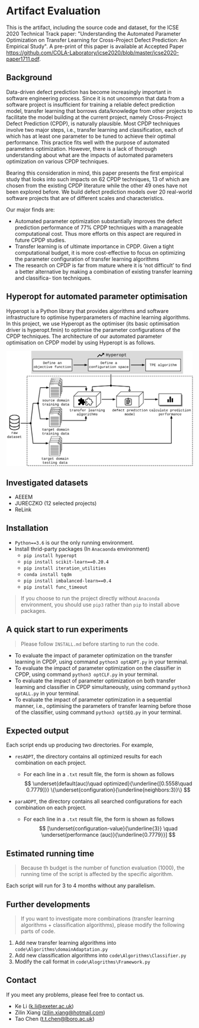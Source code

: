 # Artifact Evaluation

This is the artifact, including the source code and dataset, for the ICSE 2020 Technical Track paper: "Understanding the Automated Parameter Optimization on Transfer Learning for Cross-Project Defect Prediction: An Empirical Study". A pre-print of this paper is available at Accepted Paper https://github.com/COLA-Laboratory/icse2020/blob/master/icse2020-paper1711.pdf.

## Background
Data-driven defect prediction has become increasingly important in software engineering process. Since it is not uncommon that data from a software project is insufficient for training a reliable defect prediction model, transfer learning that borrows data/knowledge from other projects to facilitate the model building at the current project, namely Cross-Project Defect Prediction (CPDP), is naturally plausible. Most CPDP techniques involve two major steps, i.e., transfer learning and classification, each of which has at least one parameter to be tuned to achieve their optimal performance. This practice fits well with the purpose of automated parameters optimization. However, there is a lack of thorough understanding about what are the impacts of automated parameters optimization on various CPDP techniques.

Bearing this consideration in mind, this paper presents the first empirical study that looks into such impacts on 62 CPDP techniques, 13 of which are chosen from the existing CPDP literature while the other 49 ones have not been explored before. We build defect prediction models over 20 real-world software projects that are of different scales and characteristics.

Our major finds are:
- Automated parameter optimization substantially improves the defect prediction performance of 77% CPDP techniques with a manageable computational cost. Thus more efforts on this aspect are required in future CPDP studies.
- Transfer learning is of ultimate importance in CPDP. Given a tight computational budget, it is more cost-effective to focus on optimizing the parameter configuration of transfer learning algorithms
- The research on CPDP is far from mature where it is ‘not difficult’ to find a better alternative by making a combination of existing transfer learning and classifica- tion techniques.

## Hyperopt for automated parameter optimisation

Hyperopt is a Python library that provides algorithms and software infrastructure to optimise hyperparameters of machine learning algorithms. In this project, we use Hyperopt as the optimiser (its basic optimisation driver is hyperopt.fmin) to optimise the parameter configurations of the CPDP techniques. The architecture of our automated parameter optimisation on CPDP model by using Hyperopt is as follows.

![](framework.png)

## Investigated datasets

+ AEEEM
+ JURECZKO (12 selected projects)
+ ReLink

## Installation

- `Python==3.6` is our the only running environment.
- Install thrid-party packages (In `Anacaonda` environment)
  - `pip install hyperopt`
  - `pip install scikit-learn==0.20.4`
  - `pip install iteration_utilities`
  - `conda install tqdm`
  - `pip install imbalanced-learn==0.4  `
  - `pip install func_timeout`
> If you choose to run the project directly without `Anaconda` environment, you should use `pip3` rather than `pip` to install above packages.

## A quick start to run experiments

> Please follow `INSTALL.md` before starting to run the code.

+ To evaluate the impact of parameter optimization on the transfer learning in CPDP, using command `python3 optADPT.py` in your terminal.
+ To evaluate the impact of parameter optimization on the classifier in CPDP, using command `python3 optCLF.py` in your terminal.
+ To evaluate the impact of parameter optimization on both transfer learning and classifier in CPDP simultaneously, using command `python3 optALL.py` in your terminal.
+ To evaluate the impact of parameter optimization in a sequential manner, i.e., optimising the parameters of transfer learning before those of the classifier, using command `python3 optSEQ.py` in your terminal.

## Expected output

Each script ends up producing two directories. For example,  

+ `resADPT`, the directory contains all optimized results for each combination on each project.
  
   - For each line in a `.txt` result file, the form is shown as follows
     $$
     \underset{default(auc)\quad optimized}{\underline{[0.5558\quad 0.7779]}} \{\underset{configuration}{\underline{neighbors:3}}\}
     $$
     
   
+ `paraADPT`, the directory contains all searched configurations for each combination on each project.

   - For each line in a `.txt` result file, the form is shown as follows
     $$
     [\underset{configuration-value}{\underline{3}} \quad \underset{performance (auc)}{\underline{0.7779}}]
     $$
     

## Estimated running time

> Because th budget is the number of function evaluation (1000), the running time of the script is affected by the specific algorithm.

Each script will run for 3 to 4 months without any parallelism.

## Further developments

> If you want to investigate more combinations (transfer learning algorithms + classification algorithms), please modify the following parts of code.

1. Add new transfer learning algorithms into `code\Algorithms\domainAdaptation.py`
2. Add new classification algorithms into `code\Algorithms\Classifier.py`
3. Modify the call format in `code\Alogrithms\Framework.py`

## Contact

If you meet any problems, please feel free to contact us.
+ Ke Li (k.li@exeter.ac.uk)
+ Zilin Xiang (zilin.xiang@hotmail.com)
+ Tao Chen (t.t.chen@lboro.ac.uk)
